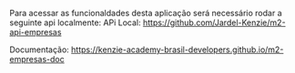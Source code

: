 Para acessar as funcionaldades desta aplicação será necessário rodar a seguinte api localmente: 
APi Local: https://github.com/Jardel-Kenzie/m2-api-empresas

Documentação: https://kenzie-academy-brasil-developers.github.io/m2-empresas-doc


